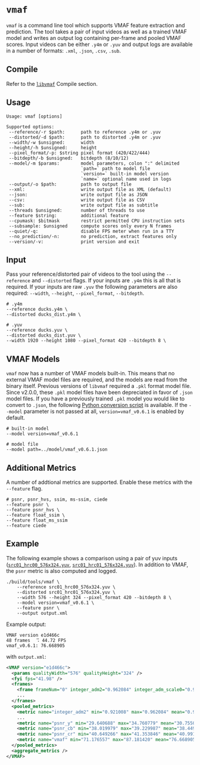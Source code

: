 # `vmaf`

`vmaf` is a command line tool which supports VMAF feature extraction and prediction. The tool takes a pair of input videos as well as a trained VMAF model and writes an output log containing per-frame and pooled VMAF scores. Input videos can be either `.y4m` or `.yuv` and output logs are available in a number of formats: `.xml`, `.json`, `.csv`, `.sub`.

## Compile

Refer to the [`libvmaf`](../README.md) Compile section.

## Usage

```
Usage: vmaf [options]

Supported options:
 --reference/-r $path:      path to reference .y4m or .yuv
 --distorted/-d $path:      path to distorted .y4m or .yuv
 --width/-w $unsigned:      width
 --height/-h $unsigned:     height
 --pixel_format/-p: $string pixel format (420/422/444)
 --bitdepth/-b $unsigned:   bitdepth (8/10/12)
 --model/-m $params:        model parameters, colon ":" delimited
                            `path=` path to model file
                            `version=` built-in model version
                            `name=` optional name used in logs
 --output/-o $path:         path to output file
 --xml:                     write output file as XML (default)
 --json:                    write output file as JSON
 --csv:                     write output file as CSV
 --sub:                     write output file as subtitle
 --threads $unsigned:       number of threads to use
 --feature $string:         additional feature
 --cpumask: $bitmask        restrict permitted CPU instruction sets
 --subsample: $unsigned     compute scores only every N frames
 --quiet/-q:                disable FPS meter when run in a TTY
 --no_prediction/-n:        no prediction, extract features only
 --version/-v:              print version and exit
```

## Input
Pass your reference/distorted pair of videos to the tool using the `--reference` and `--distorted` flags. If your inputs are `.y4m` this is all that is required. If your inputs are raw `.yuv` the following parameters are also required: `--width`, `--height`, `--pixel_format`, `--bitdepth`.

```shell script
# .y4m
--reference ducks.y4m \
--distorted ducks_dist.y4m \

# .yuv
--reference ducks.yuv \
--distorted ducks_dist.yuv \
--width 1920 --height 1080 --pixel_format 420 --bitdepth 8 \
```

## VMAF Models
`vmaf` now has a number of VMAF models built-in. This means that no external VMAF model files are required, and the models are read from the binary itself. Previous versions of `libvmaf` required a `.pkl` format model file. Since v2.0.0, these `.pkl` model files have been depreciated in favor of `.json` model files. If you have a previously trained `.pkl` model you would like to convert to `.json`, the following [Python conversion script](../../python/vmaf/script/convert_model_from_pkl_to_json.py) is available. If the `--model` parameter is not passed at all, `version=vmaf_v0.6.1` is enabled by default.

```shell script
# built-in model
--model version=vmaf_v0.6.1

# model file
--model path=../model/vmaf_v0.6.1.json
```

## Additional Metrics
A number of addtional metrics are supported. Enable these metrics with the `--feature` flag.

```shell script
# psnr, psnr_hvs, ssim, ms-ssim, ciede
--feature psnr \
--feature psnr_hvs \
--feature float_ssim \
--feature float_ms_ssim
--feature ciede
```

## Example

The following example shows a comparison using a pair of yuv inputs ([`src01_hrc00_576x324.yuv`](https://github.com/Netflix/vmaf_resource/blob/master/python/test/resource/yuv/src01_hrc00_576x324.yuv), [`src01_hrc01_576x324.yuv`](https://github.com/Netflix/vmaf_resource/blob/master/python/test/resource/yuv/src01_hrc01_576x324.yuv)). In addition to VMAF, the `psnr` metric is also computed and logged.

```shell script
./build/tools/vmaf \
    --reference src01_hrc00_576x324.yuv \
    --distorted src01_hrc01_576x324.yuv \
    --width 576 --height 324 --pixel_format 420 --bitdepth 8 \
    --model version=vmaf_v0.6.1 \
    --feature psnr \
    --output output.xml
```
Example output:
```text
VMAF version e1d466c
48 frames ⠀⠩ 44.72 FPS
vmaf_v0.6.1: 76.668905
```
with `output.xml`:
```xml
<VMAF version="e1d466c">
  <params qualityWidth="576" qualityHeight="324" />
  <fyi fps="41.98" />
  <frames>
    <frame frameNum="0" integer_adm2="0.962084" integer_adm_scale0="0.946338" integer_adm_scale1="0.939006" integer_adm_scale2="0.957474" integer_adm_scale3="0.980887" integer_motion2="0.000000" integer_motion="0.000000" integer_vif_scale0="0.505712" integer_vif_scale1="0.879061" integer_vif_scale2="0.937873" integer_vif_scale3="0.964301" psnr_y="34.760779" psnr_cb="39.229987" psnr_cr="41.349703" vmaf="83.856285" />
    ...
  </frames>
  <pooled_metrics>
    <metric name="integer_adm2" min="0.921008" max="0.962084" mean="0.934506" harmonic_mean="0.934463" />
    ...
    <metric name="psnr_y" min="29.640688" max="34.760779" mean="30.755064" harmonic_mean="30.727905" />
    <metric name="psnr_cb" min="38.019979" max="39.229987" mean="38.449441" harmonic_mean="38.447866" />
    <metric name="psnr_cr" min="40.649266" max="41.353846" mean="40.991910" harmonic_mean="40.991083" />
    <metric name="vmaf" min="71.176557" max="87.181420" mean="76.668905" harmonic_mean="76.510006" />
  </pooled_metrics>
  <aggregate_metrics />
</VMAF>
```
